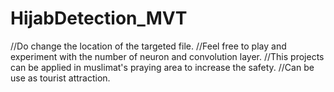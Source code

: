# HijabDetection_MVT

//Do change the location of the targeted file.
//Feel free to play and experiment with the number of neuron and convolution layer.
//This projects can be applied in muslimat's praying area to increase the safety.
//Can be use as tourist attraction.
